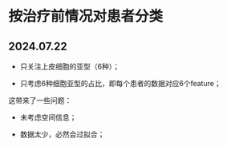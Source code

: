 # 按治疗前情况对患者分类

## 2024.07.22

- 只关注上皮细胞的亚型（6种）；

- 只考虑6种细胞亚型的占比，即每个患者的数据对应6个feature；

这带来了一些问题：

- 未考虑空间信息；

- 数据太少，必然会过拟合；
